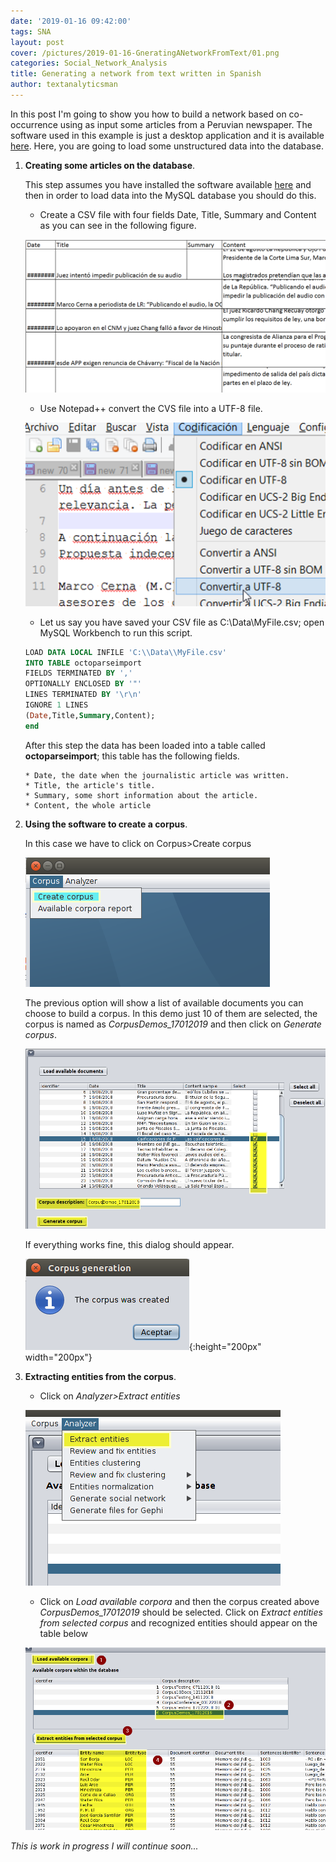 ```yaml
---
date: '2019-01-16 09:42:00'
tags: SNA
layout: post
cover: /pictures/2019-01-16-GneratingANetworkFromText/01.png
categories: Social_Network_Analysis
title: Generating a network from text written in Spanish
author: textanalyticsman
---
```


In this post I'm going to show you how to build a network based on co-occurrence
using as input some articles from a Peruvian newspaper. The software used in
this example is just a desktop application and it is available
[here](https://github.com/textanalyticsman/extractnetworksfromtext). Here, you are going
to load some unstructured data into the database.

1.  **Creating some articles on the database**.

    This step assumes you have installed the software available
    [here](https://github.com/textanalyticsman/extractnetworksfromtext) and then
    in order to load data into the MySQL database you should do this.

    * Create a CSV file with four fields Date, Title, Summary and Content as you
    can see in the following figure.

    ![](/pictures/2019-01-16-GneratingANetworkFromText/02.png)

	* Use Notepad++ convert the CVS file into a UTF-8 file.

    ![](/pictures/2019-01-16-GneratingANetworkFromText/03.png)
	
	* Let us say you have saved your CSV file as C:\Data\MyFile.csv; open MySQL Workbench to run this script.
    ```sql
    LOAD DATA LOCAL INFILE 'C:\\Data\\MyFile.csv'
    INTO TABLE octoparseimport     
    FIELDS TERMINATED BY ','
    OPTIONALLY ENCLOSED BY '"'
    LINES TERMINATED BY '\r\n'
    IGNORE 1 LINES
    (Date,Title,Summary,Content);
    end
    ``` 
	After this step the data has been loaded into a table called **octoparseimport**; this table has the following fields.
	
        * Date, the date when the journalistic article was written.
	    * Title, the article's title.
	    * Summary, some short information about the article.
	    * Content, the whole article
		
2.  **Using the software to create a corpus**.		

	In this case we have to click on Corpus>Create corpus
	
	![](/pictures/2019-01-16-GneratingANetworkFromText/04.png)
	
	The previous option will show a list of available documents you can choose to build a corpus. In this demo just 10 of them are selected, the corpus is named as *CorpusDemos_17012019* and then click on *Generate corpus*.
	
	![](/pictures/2019-01-16-GneratingANetworkFromText/05.png)
	
	If everything works fine, this dialog should appear.

	![](/pictures/2019-01-16-GneratingANetworkFromText/06.png){:height="200px" width="200px"}	
	
2.  **Extracting entities from the corpus**.		

    * Click on *Analyzer>Extract entities*
	
	![](/pictures/2019-01-16-GneratingANetworkFromText/07.png)	
	
    * Click on *Load available corpora* and then the corpus created above *CorpusDemos_17012019* should be selected. Click on *Extract entities from selected corpus* and recognized entities should appear on the table below
	
	![](/pictures/2019-01-16-GneratingANetworkFromText/08.png)		
	
*This is work in progress I will continue soon...*	